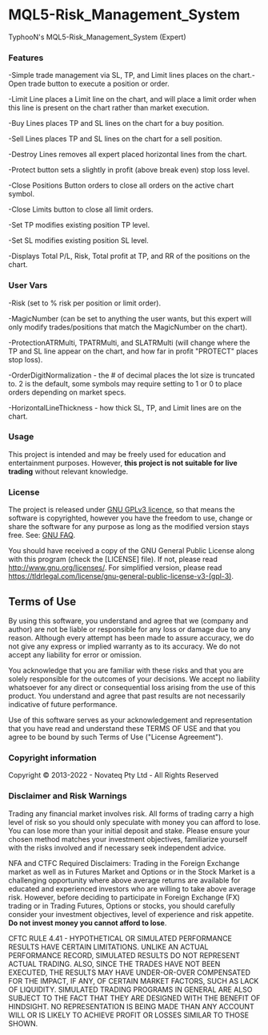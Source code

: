 # MQL5-Risk_Management_System
TyphooN's MQL5-Risk_Management_System (Expert)

### Features
-Simple trade management via SL, TP, and Limit lines places on the chart.-Open trade button to execute a position or order.

-Limit Line places a Limit line on the chart, and will place a limit order when this line is present on the chart rather than market execution.

-Buy Lines places TP and SL lines on the chart for a buy position.

-Sell Lines places TP and SL lines on the chart for a sell position.

-Destroy Lines removes all expert placed horizontal lines from the chart.

-Protect button sets a slightly in profit (above break even) stop loss level.

-Close Positions Button orders to close all orders on the active chart symbol.

-Close Limits button to close all limit orders.

-Set TP modifies existing position TP level.

-Set SL modifies existing position SL level.

-Displays Total P/L, Risk, Total profit at TP, and RR of the positions on the chart.

### User Vars
-Risk (set to % risk per position or limit order).

-MagicNumber (can be set to anything the user wants, but this expert will only modify trades/positions that match the MagicNumber on the chart).

-ProtectionATRMulti, TPATRMulti, and SLATRMulti (will change where the TP and SL line appear on the chart, and how far in profit "PROTECT" places stop loss).

-OrderDigitNormalization - the # of decimal places the lot size is truncated to.  2 is the default, some symbols may require setting to 1 or 0 to place orders depending on market specs.

-HorizontalLineThickness - how thick SL, TP, and Limit lines are on the chart.

### Usage

This project is intended and may be freely used for education and entertainment purposes.
However, **this project is not suitable for live trading** without relevant knowledge.

### License

The project is released under [GNU GPLv3 licence](https://www.gnu.org/licenses/quick-guide-gplv3.html),
so that means the software is copyrighted, however you have the freedom to use, change or share the software
for any purpose as long as the modified version stays free. See: [GNU FAQ](https://www.gnu.org/licenses/gpl-faq.html).

You should have received a copy of the GNU General Public License along with this program
(check the [LICENSE] file).
If not, please read <http://www.gnu.org/licenses/>.
For simplified version, please read <https://tldrlegal.com/license/gnu-general-public-license-v3-(gpl-3)>.

## Terms of Use

By using this software, you understand and agree that we (company and author)
are not be liable or responsible for any loss or damage due to any reason.
Although every attempt has been made to assure accuracy,
we do not give any express or implied warranty as to its accuracy.
We do not accept any liability for error or omission.

You acknowledge that you are familiar with these risks
and that you are solely responsible for the outcomes of your decisions.
We accept no liability whatsoever for any direct or consequential loss arising from the use of this product.
You understand and agree that past results are not necessarily indicative of future performance.

Use of this software serves as your acknowledgement and representation that you have read and understand
these TERMS OF USE and that you agree to be bound by such Terms of Use ("License Agreement").

### Copyright information

Copyright © 2013-2022 - Novateq Pty Ltd - All Rights Reserved

### Disclaimer and Risk Warnings

Trading any financial market involves risk.
All forms of trading carry a high level of risk so you should only speculate with money you can afford to lose.
You can lose more than your initial deposit and stake.
Please ensure your chosen method matches your investment objectives,
familiarize yourself with the risks involved and if necessary seek independent advice.

NFA and CTFC Required Disclaimers:
Trading in the Foreign Exchange market as well as in Futures Market and Options or in the Stock Market
is a challenging opportunity where above average returns are available for educated and experienced investors
who are willing to take above average risk.
However, before deciding to participate in Foreign Exchange (FX) trading or in Trading Futures, Options or stocks,
you should carefully consider your investment objectives, level of experience and risk appetite.
**Do not invest money you cannot afford to lose**.

CFTC RULE 4.41 - HYPOTHETICAL OR SIMULATED PERFORMANCE RESULTS HAVE CERTAIN LIMITATIONS.
UNLIKE AN ACTUAL PERFORMANCE RECORD, SIMULATED RESULTS DO NOT REPRESENT ACTUAL TRADING.
ALSO, SINCE THE TRADES HAVE NOT BEEN EXECUTED, THE RESULTS MAY HAVE UNDER-OR-OVER COMPENSATED FOR THE IMPACT,
IF ANY, OF CERTAIN MARKET FACTORS, SUCH AS LACK OF LIQUIDITY. SIMULATED TRADING PROGRAMS IN GENERAL
ARE ALSO SUBJECT TO THE FACT THAT THEY ARE DESIGNED WITH THE BENEFIT OF HINDSIGHT.
NO REPRESENTATION IS BEING MADE THAN ANY ACCOUNT WILL OR IS LIKELY TO ACHIEVE PROFIT OR LOSSES SIMILAR TO THOSE SHOWN.
